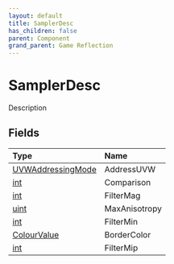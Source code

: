```yaml
---
layout: default
title: SamplerDesc
has_children: false
parent: Component
grand_parent: Game Reflection
---
```

# SamplerDesc
Description 

## Fields

| Type | Name |
|:----------|:--------------|
| [UVWAddressingMode](/riftbreaker-wiki/docs/game-reflection/classes/u_v_w_addressing_mode/) | AddressUVW |
| [int](/riftbreaker-wiki/docs/game-reflection/enums/int/) | Comparison |
| [int](/riftbreaker-wiki/docs/game-reflection/enums/int/) | FilterMag |
| [uint](/riftbreaker-wiki/docs/game-reflection/components/uint/) | MaxAnisotropy |
| [int](/riftbreaker-wiki/docs/game-reflection/enums/int/) | FilterMin |
| [ColourValue](/riftbreaker-wiki/docs/game-reflection/classes/colour_value/) | BorderColor |
| [int](/riftbreaker-wiki/docs/game-reflection/enums/int/) | FilterMip |

